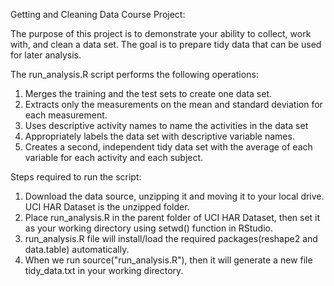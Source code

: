 Getting and Cleaning Data Course Project:

The purpose of this project is to demonstrate your ability to collect, work with, and clean a data set. The goal is to prepare tidy data that can be used for later analysis.

The run_analysis.R script performs the following operations:

1. Merges the training and the test sets to create one data set.
2. Extracts only the measurements on the mean and standard deviation for each measurement.
3. Uses descriptive activity names to name the activities in the data set
4. Appropriately labels the data set with descriptive variable names.
5. Creates a second, independent tidy data set with the average of each variable for each activity and each subject.

Steps required to run the script:

1. Download the data source, unzipping it and moving it to your local drive. UCI HAR Dataset is the unzipped folder.
2. Place run_analysis.R in the parent folder of UCI HAR Dataset, then set it as your working directory using setwd() function in RStudio.
3. run_analysis.R file will install/load the required packages(reshape2 and data.table) automatically.
4. When we run source("run_analysis.R"), then it will generate a new file tidy_data.txt in your working directory.
